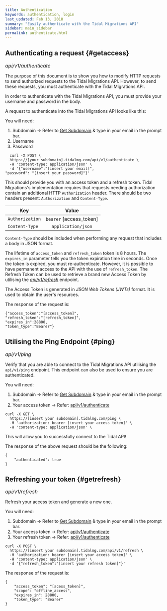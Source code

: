 ```yaml
---
title: Authentication
keywords: authentication, login
last_updated: Feb 13, 2018
summary: "Easily authenticate with the Tidal Migrations API"
sidebar: main_sidebar
permalink: authenticate.html
---
```


## Authenticating a request {#getaccess}
<font size="3"> <i> api/v1/authenticate </i> </font> <br>


The purpose of this document is to show you how to modify HTTP requests
to send authorized requests to the Tidal Migrations API.
However, to send these requests, you must authenticate with the Tidal Migrations
API.

In order to authenticate with the Tidal Migrations API, you must provide your
username and password in the body.

A request to authenticate into the Tidal Migrations API looks like this:

You will need:

1. Subdomain -> Refer to [Get Subdomain](https://app.tidalmg.com/?login) & type in your email in the prompt bar.
2. Username
3. Password

```
  curl -X POST \
  https://[your subdomain].tidalmg.com/api/v1/authenticate \
  -H 'content-type: application/json' \
  -d '{"username":"[insert your email]",
"password": "[insert your password]"}'

```


This should provide you with an access token and a refresh token. Tidal Migrations's implementation
requires that requests needing authorization contain an additional HTTP `Authorization`
header. There should be two headers present: `Authorization` and `Content-Type`.


| Key                 | Value                  | 
| --------------------|:----------------------:|
| `Authorization`     | `bearer` [access_token]|
| `Content-Type`      | `application/json`     |


`Content-Type` should be included when performing any request that includes a body in JSON format.

The lifetime of `access_token` and `refresh_token` token is 8 hours. The `expires_in` parameter tells you the token expiration time in seconds.
Once the token is expired, you must re-authenticate. However, it is possible to have permanent access to the API with the use of `refresh_token`.
The Refresh Token can be used to retrieve a brand new Access Token by utilising the [*api/v1/refresh*](#getrefresh) endpoint. 

The Access Token is generated in *JSON Web Tokens (JWTs)* format. It is used to obtain the user's resources.

The response of the request is:

```
{"access_token":"[access_token]",
"refresh_token":"[refresh_token]",
"expires_in":28800,
"token_type":"Bearer"}
```

## Utilising the Ping Endpoint {#ping}
<font size="3"> <i> api/v1/ping </i> </font> <br>

Verify that you are able to connect to the Tidal Migrations API utilising the `api/v1/ping` endpoint.
This endpoint can also be used to ensure you are authenticated.

You will need:

1. Subdomain -> Refer to [Get Subdomain](https://app.tidalmg.com/?login) & type in your email in the prompt bar.
2. Your access token -> Refer: [api/v1/authenticate](#getaccess)

```
curl -X GET \
  https://[insert your subdomain].tidalmg.com/ping \
  -H 'authorization: bearer [insert your access token]' \
  -H 'content-type: application/json' \
```

This will allow you to successfully connect to the Tidal API!

The response of the above request should be the following:

```
{
    "authenticated": true
}
```


## Refreshing your token {#getrefresh}
<font size="3"> <i> api/v1/refresh </i> </font> <br> 

Refresh your access token and generate a new one.

You will need:

1. Subdomain -> Refer to [Get Subdomain](https://app.tidalmg.com/?login) & type in your email in the prompt bar.
2. Your access token -> Refer: [api/v1/authenticate](#getaccess)
3. Your refresh token -> Refer: [api/v1/authenticate](#getaccess)

```
curl -X POST \
  https://[insert your subdomain].tidalmg.com/api/v1/refresh \
  -H 'authorization: bearer [insert your access token]' \
  -H 'content-type: application/json' \
  -d '{"refresh_token":"[insert your refresh token]"}'
```

The response of the request is:

```
{
    "access_token": "[acess_token]",
    "scope": "offline_access",
    "expires_in": 28800,
    "token_type": "Bearer"
}
```
